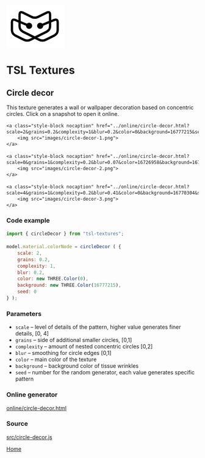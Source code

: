 <img class="logo" src="../assets/logo/logo.png">


# TSL Textures


## Circle decor

This texture generates a wall or wallpaper decoration based on concentric
circles. Click on a snapshot to open it online.

<p class="gallery">

	<a class="style-block nocaption" href="../online/circle-decor.html?scale=2&grains=0.2&complexity=1&blur=0.2&color=0&background=16777215&seed=0">
		<img src="images/circle-decor-1.png">
	</a>

	<a class="style-block nocaption" href="../online/circle-decor.html?scale=0&grains=1&complexity=0.2&blur=0.07&color=16726958&background=16777215&seed=3040">
		<img src="images/circle-decor-2.png">
	</a>

	<a class="style-block nocaption" href="../online/circle-decor.html?scale=4&grains=1&complexity=0.2&blur=0.41&color=0&background=16770304&seed=0">
		<img src="images/circle-decor-3.png">
	</a>

</p>


### Code example

```js
import { circleDecor } from "tsl-textures";

model.material.colorNode = circleDecor ( {
	scale: 2,
	grains: 0.2,
	complexity: 1,
	blur: 0.2,
	color: new THREE.Color(0),
	background: new THREE.Color(16777215),
	seed: 0
} );
```


### Parameters

* `scale` &ndash; level of details of the pattern, higher value generates finer details, [0, 4]
* `grains` &ndash; side of additional smaller circles, [0,1]
* `complexity` &ndash; amount of nested concentric circles [0,2]
* `blur` &ndash; smoothing for circle edges [0,1]
* `color` &ndash; main color of the texture
* `background` &ndash; background color of tissue wrinkles
* `seed` &ndash; number for the random generator, each value generates specific pattern


### Online generator

[online/circle-decor.html](../online/circle-decor.html)


### Source

[src/circle-decor.js](https://github.com/boytchev/tsl-textures/blob/main/src/circle-decor.js)


		
<div class="footnote">
	<a href="../">Home</a>
</div>